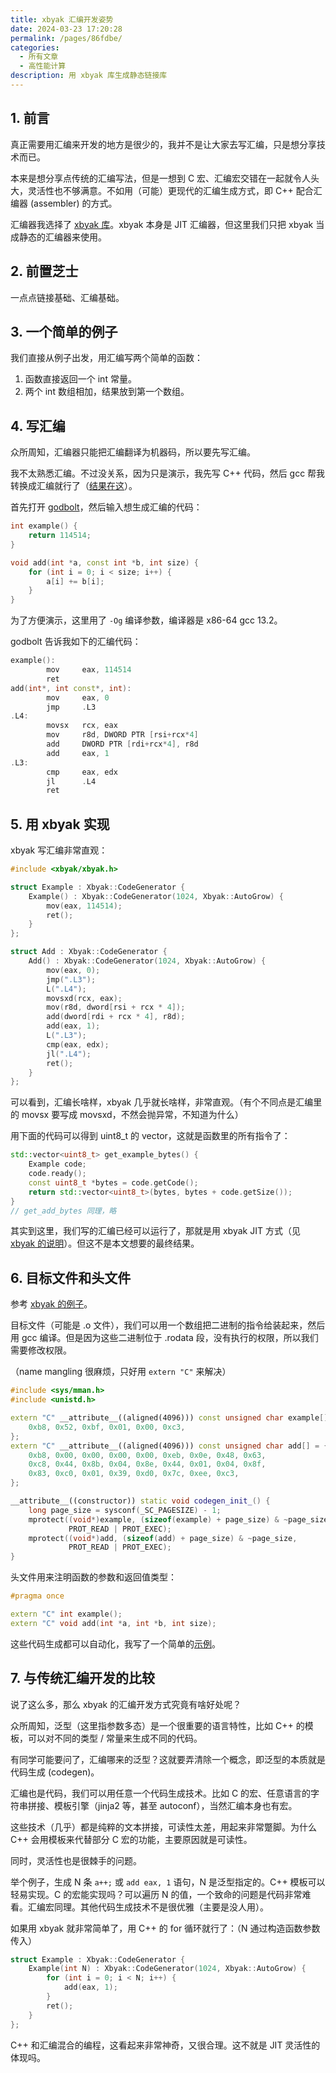```yaml
---
title: xbyak 汇编开发姿势
date: 2024-03-23 17:20:28
permalink: /pages/86fdbe/
categories:
  - 所有文章
  - 高性能计算
description: 用 xbyak 库生成静态链接库
---
```


## 1. 前言

真正需要用汇编来开发的地方是很少的，我并不是让大家去写汇编，只是想分享技术而已。

本来是想分享点传统的汇编写法，但是一想到 C 宏、汇编宏交错在一起就令人头大，灵活性也不够满意。不如用（可能）更现代的汇编生成方式，即 C++ 配合汇编器 (assembler) 的方式。

汇编器我选择了 [xbyak 库](https://github.com/herumi/xbyak)。xbyak 本身是 JIT 汇编器，但这里我们只把 xbyak 当成静态的汇编器来使用。

## 2. 前置芝士

一点点链接基础、汇编基础。

## 3. 一个简单的例子

我们直接从例子出发，用汇编写两个简单的函数：

1. 函数直接返回一个 int 常量。
2. 两个 int 数组相加，结果放到第一个数组。

## 4. 写汇编

众所周知，汇编器只能把汇编翻译为机器码，所以要先写汇编。

我不太熟悉汇编。不过没关系，因为只是演示，我先写 C++ 代码，然后 gcc 帮我转换成汇编就行了（[结果在这](https://godbolt.org/z/a81TbPY5E)）。

首先打开 [godbolt](https://godbolt.org/)，然后输入想生成汇编的代码：

```cpp
int example() {
    return 114514;
}

void add(int *a, const int *b, int size) {
    for (int i = 0; i < size; i++) {
        a[i] += b[i];
    }
}
```

为了方便演示，这里用了 `-Og` 编译参数，编译器是 x86-64 gcc 13.2。

godbolt 告诉我如下的汇编代码：

```cpp
example():
        mov     eax, 114514
        ret
add(int*, int const*, int):
        mov     eax, 0
        jmp     .L3
.L4:
        movsx   rcx, eax
        mov     r8d, DWORD PTR [rsi+rcx*4]
        add     DWORD PTR [rdi+rcx*4], r8d
        add     eax, 1
.L3:
        cmp     eax, edx
        jl      .L4
        ret
```

## 5. 用 xbyak 实现

xbyak 写汇编非常直观：

```cpp
#include <xbyak/xbyak.h>

struct Example : Xbyak::CodeGenerator {
    Example() : Xbyak::CodeGenerator(1024, Xbyak::AutoGrow) {
        mov(eax, 114514);
        ret();
    }
};

struct Add : Xbyak::CodeGenerator {
    Add() : Xbyak::CodeGenerator(1024, Xbyak::AutoGrow) {
        mov(eax, 0);
        jmp(".L3");
        L(".L4");
        movsxd(rcx, eax);
        mov(r8d, dword[rsi + rcx * 4]);
        add(dword[rdi + rcx * 4], r8d);
        add(eax, 1);
        L(".L3");
        cmp(eax, edx);
        jl(".L4");
        ret();
    }
};
```

可以看到，汇编长啥样，xbyak 几乎就长啥样，非常直观。（有个不同点是汇编里的 movsx 要写成 movsxd，不然会抛异常，不知道为什么）

用下面的代码可以得到 uint8_t 的 vector，这就是函数里的所有指令了：

```cpp
std::vector<uint8_t> get_example_bytes() {
    Example code;
    code.ready();
    const uint8_t *bytes = code.getCode();
    return std::vector<uint8_t>(bytes, bytes + code.getSize());
}
// get_add_bytes 同理，略
```

其实到这里，我们写的汇编已经可以运行了，那就是用 xbyak JIT 方式（见 [xbyak 的说明](https://github.com/herumi/xbyak/blob/master/doc/usage.md)）。但这不是本文想要的最终结果。

## 6. 目标文件和头文件

参考 [xbyak 的例子](https://github.com/herumi/xbyak/blob/master/sample/bf.cpp)。

目标文件（可能是 .o 文件），我们可以用一个数组把二进制的指令给装起来，然后用 gcc 编译。但是因为这些二进制位于 .rodata 段，没有执行的权限，所以我们需要修改权限。

（name mangling 很麻烦，只好用 `extern "C"` 来解决）

```cpp
#include <sys/mman.h>
#include <unistd.h>

extern "C" __attribute__((aligned(4096))) const unsigned char example[] = {
    0xb8, 0x52, 0xbf, 0x01, 0x00, 0xc3,
};
extern "C" __attribute__((aligned(4096))) const unsigned char add[] = {
    0xb8, 0x00, 0x00, 0x00, 0x00, 0xeb, 0x0e, 0x48, 0x63,
    0xc8, 0x44, 0x8b, 0x04, 0x8e, 0x44, 0x01, 0x04, 0x8f,
    0x83, 0xc0, 0x01, 0x39, 0xd0, 0x7c, 0xee, 0xc3,
};

__attribute__((constructor)) static void codegen_init_() {
    long page_size = sysconf(_SC_PAGESIZE) - 1;
    mprotect((void*)example, (sizeof(example) + page_size) & ~page_size,
             PROT_READ | PROT_EXEC);
    mprotect((void*)add, (sizeof(add) + page_size) & ~page_size,
             PROT_READ | PROT_EXEC);
}
```

头文件用来注明函数的参数和返回值类型：

```cpp
#pragma once

extern "C" int example();
extern "C" void add(int *a, int *b, int size);
```

这些代码生成都可以自动化，我写了一个简单的[示例](https://github.com/axiomofchoice-hjt/examples/blob/master/xbyak-codegen/xbyak-codegen.cc)。

## 7. 与传统汇编开发的比较

说了这么多，那么 xbyak 的汇编开发方式究竟有啥好处呢？

众所周知，泛型（这里指参数多态）是一个很重要的语言特性，比如 C++ 的模板，可以对不同的类型 / 常量来生成不同的代码。

有同学可能要问了，汇编哪来的泛型？这就要弄清除一个概念，即泛型的本质就是代码生成 (codegen)。

汇编也是代码，我们可以用任意一个代码生成技术。比如 C 的宏、任意语言的字符串拼接、模板引擎（jinja2 等，甚至 autoconf），当然汇编本身也有宏。

这些技术（几乎）都是纯粹的文本拼接，可读性太差，用起来非常蹩脚。为什么 C++ 会用模板来代替部分 C 宏的功能，主要原因就是可读性。

同时，灵活性也是很棘手的问题。

举个例子，生成 N 条 `a++;` 或 `add eax, 1` 语句，N 是泛型指定的。C++ 模板可以轻易实现。C 的宏能实现吗？可以遍历 N 的值，一个致命的问题是代码非常难看。汇编宏同理。其他代码生成技术不是很优雅（主要是没人用）。

如果用 xbyak 就非常简单了，用 C++ 的 for 循环就行了：（N 通过构造函数参数传入）

```cpp
struct Example : Xbyak::CodeGenerator {
    Example(int N) : Xbyak::CodeGenerator(1024, Xbyak::AutoGrow) {
        for (int i = 0; i < N; i++) {
            add(eax, 1);
        }
        ret();
    }
};
```

C++ 和汇编混合的编程，这看起来非常神奇，又很合理。这不就是 JIT 灵活性的体现吗。
